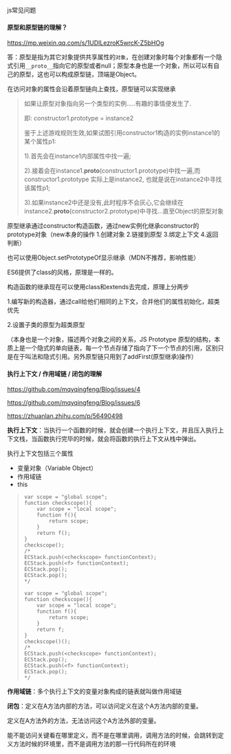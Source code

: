 js常见问题

#### 原型和原型链的理解？

https://mp.weixin.qq.com/s/1UDILezroK5wrcK-Z5bHOg

答：原型是指为其它对象提供共享属性的`对象`，在创建对象时每个对象都有一个隐式引用`__proto__`指向它的原型或者null；原型本身也是一个对象，所以可以有自己的原型，这也可以构成原型链，顶端是Object。

在访问对象的属性会沿着原型链向上查找，原型链可以实现继承

> 如果让原型对象指向另一个类型的实例…..有趣的事情便发生了.
>
> 即: constructor1.prototype = instance2
>
> 鉴于上述游戏规则生效,如果试图引用constructor1构造的实例instance1的某个属性p1:
>
> 1).首先会在instance1内部属性中找一遍;
>
> 2).接着会在instance1.__proto__(constructor1.prototype)中找一遍,而constructor1.prototype 实际上是instance2, 也就是说在instance2中寻找该属性p1;
>
> 3).如果instance2中还是没有,此时程序不会灰心,它会继续在instance2.__proto__(constructor2.prototype)中寻找…直至Object的原型对象

原型继承通过constructor构造函数，通过new实例化继承constructor的prototype对象（new本身的操作 1.创建对象 2.链接到原型 3.绑定上下文 4.返回判断）

也可以使用Object.setPrototypeOf显示继承（MDN不推荐，影响性能）

ES6提供了class的风格，原理是一样的。

构造函数的继承现在可以使用class和extends去完成，原理上分两步

1.编写新的构造器，通过call给他们相同的上下文，合并他们的属性初始化，超类优先

2.设置子类的原型为超类原型

（本身也是一个对象，描述两个对象之间的关系，JS Prototype 原型的结构，本质上是一个隐式的单向链表，每一个节点存储了指向了下一个节点的引用，区别只是在于叫法和隐式引用。另外原型链只用到了addFirst(原型继承)操作）



#### 执行上下文 / 作用域链 / 闭包的理解

https://github.com/mqyqingfeng/Blog/issues/4

https://github.com/mqyqingfeng/Blog/issues/6

https://zhuanlan.zhihu.com/p/56490498

**执行上下文**：当执行一个函数的时候，就会创建一个执行上下文，并且压入执行上下文栈，当函数执行完毕的时候，就会将函数的执行上下文从栈中弹出。

执行上下文包括三个属性

- 变量对象（Variable Object）
- 作用域链
- this

> ```
> var scope = "global scope";
> function checkscope(){
>     var scope = "local scope";
>     function f(){
>         return scope;
>     }
>     return f();
> }
> checkscope();
> /*
> ECStack.push(<checkscope> functionContext);
> ECStack.push(<f> functionContext);
> ECStack.pop();
> ECStack.pop(); 
> */
> 
> var scope = "global scope";
> function checkscope(){
>     var scope = "local scope";
>     function f(){
>         return scope;
>     }
>     return f;
> }
> checkscope()();
> /*
> ECStack.push(<checkscope> functionContext);
> ECStack.pop();
> ECStack.push(<f> functionContext);
> ECStack.pop(); 
> */
> ```

**作用域链**：多个执行上下文的变量对象构成的链表就叫做作用域链

**闭包**：定义在A方法内部的方法，可以访问定义在这个A方法内部的变量。

定义在A方法外的方法，无法访问这个A方法外部的变量。

能不能访问关键看在哪里定义，而不是在哪里调用，调用方法的时候，会跳转到定义方法时候的环境里，而不是调用方法的那一行代码所在的环境